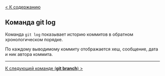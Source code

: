 [< К содержанию](./readme.md)

## Команда git log

Команда `git log` показывает историю коммитов в обратном хронологическом порядке.

По каждому выводимому коммиту отображается хеш, сообщение, дата и ник автора коммита.

---

[К следующей команде (**git branch**) >](./branch.md)
